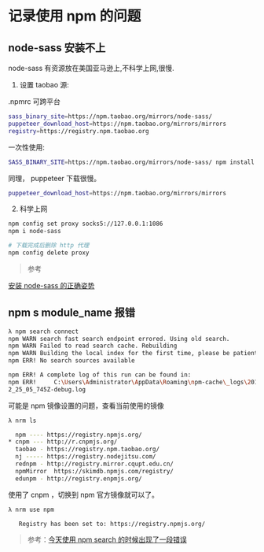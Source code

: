 # 记录使用 npm 的问题

## node-sass 安装不上

node-sass 有资源放在美国亚马逊上,不科学上网,很慢.

1. 设置 taobao 源:

.npmrc 可跨平台

```bash
sass_binary_site=https://npm.taobao.org/mirrors/node-sass/
puppeteer_download_host=https://npm.taobao.org/mirrors/mirrors
registry=https://registry.npm.taobao.org
```

一次性使用:

```bash
SASS_BINARY_SITE=https://npm.taobao.org/mirrors/node-sass/ npm install node-sass
```

同理， puppeteer 下载很慢。

```bash
puppeteer_download_host=https://npm.taobao.org/mirrors/mirrors
```

2. 科学上网

```bash
npm config set proxy socks5://127.0.0.1:1086
npm i node-sass

# 下载完成后删除 http 代理
npm config delete proxy
```

> 参考

[安装 node-sass 的正确姿势](https://mp.weixin.qq.com/s/uufvjn_XATUrEYjYc062EQ)

## npm s module_name 报错

```bash
λ npm search connect
npm WARN search fast search endpoint errored. Using old search.
npm WARN Failed to read search cache. Rebuilding
npm WARN Building the local index for the first time, please be patient
npm ERR! No search sources available

npm ERR! A complete log of this run can be found in:
npm ERR!     C:\Users\Administrator\AppData\Roaming\npm-cache\_logs\2018-08-25T1
2_25_05_745Z-debug.log
```

可能是 npm 镜像设置的问题，查看当前使用的镜像

```bash
λ nrm ls

  npm ---- https://registry.npmjs.org/
* cnpm --- http://r.cnpmjs.org/
  taobao - https://registry.npm.taobao.org/
  nj ----- https://registry.nodejitsu.com/
  rednpm - http://registry.mirror.cqupt.edu.cn/
  npmMirror  https://skimdb.npmjs.com/registry/
  edunpm - http://registry.enpmjs.org/
```

使用了 cnpm ，切换到 npm 官方镜像就可以了。

```bash
λ nrm use npm

   Registry has been set to: https://registry.npmjs.org/
```

> 参考：[今天使用 npm search 的时候出现了一段错误](https://www.firegod.cn/2017/04/npm-search-error/)
